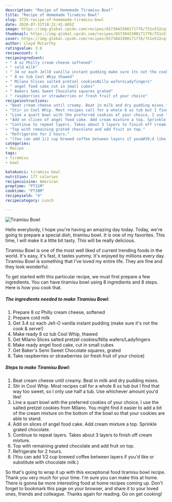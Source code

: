 ```yaml
---
description: "Recipe of Homemade Tiramisu Bowl"
title: "Recipe of Homemade Tiramisu Bowl"
slug: 3735-recipe-of-homemade-tiramisu-bowl
date: 2020-07-31T18:31:43.685Z
image: https://img-global.cpcdn.com/recipes/6573043300171776/751x532cq70/tiramisu-bowl-recipe-main-photo.jpg
thumbnail: https://img-global.cpcdn.com/recipes/6573043300171776/751x532cq70/tiramisu-bowl-recipe-main-photo.jpg
cover: https://img-global.cpcdn.com/recipes/6573043300171776/751x532cq70/tiramisu-bowl-recipe-main-photo.jpg
author: Lloyd McCarthy
ratingvalue: 3.6
reviewcount: 4
recipeingredient:
- " 8 oz Philly cream cheese softened"
- " cold milk"
- " 34 oz each JellO vanilla instant pudding make sure its not the cook  serve"
- " 8 oz tub Cool Whip thawed"
- " Milano Slices salted pretzel cookiesNilla wafersLadyfingers"
- " angel food cake cut in small cubes"
- " Bakers Semi Sweet Chocolate squares grated"
- " raspberries or strawberries or fresh fruit of your choice"
recipeinstructions:
- "Beat cream cheese until creamy. Beat in milk and dry pudding mixes."
- "Stir in Cool Whip. Most recipes call for a whole 8 oz tub but I find that way too sweet, so I only use half a tub. Use whichever amount you&#39;d like!"
- "Line a quart bowl with the preferred cookies of your choice, I use the salted pretzel cookies from Milano. You might find it easier to add a bit of the cream mixture on the bottom of the bowl so that your cookies are able to stand."
- "Add on slices of angel food cake. Add cream mixture a top. Sprinkle grated chocolate."
- "Continue to repeat layers. Takes about 3 layers to finish off cream mixture."
- "Top with remaining grated chocolate and add fruit on top."
- "Refrigerate for 2 hours."
- "(You can add 1/2 cup brewed coffee between layers if you&#39;d like or substitute with chocolate milk.)"
categories:
- Recipe
tags:
- tiramisu
- bowl

katakunci: tiramisu bowl 
nutrition: 177 calories
recipecuisine: American
preptime: "PT31M"
cooktime: "PT30M"
recipeyield: "4"
recipecategory: Lunch

---
```



![Tiramisu Bowl](https://img-global.cpcdn.com/recipes/6573043300171776/751x532cq70/tiramisu-bowl-recipe-main-photo.jpg)

Hello everybody, I hope you're having an amazing day today. Today, we're going to prepare a special dish, tiramisu bowl. It is one of my favorites. This time, I will make it a little bit tasty. This will be really delicious.



Tiramisu Bowl is one of the most well liked of current trending foods in the world. It's easy, it's fast, it tastes yummy. It's enjoyed by millions every day. Tiramisu Bowl is something that I've loved my entire life. They are fine and they look wonderful.


To get started with this particular recipe, we must first prepare a few ingredients. You can have tiramisu bowl using 8 ingredients and 8 steps. Here is how you cook that.

<!--inarticleads1-->

##### The ingredients needed to make Tiramisu Bowl:

1. Prepare  8 oz Philly cream cheese, softened
1. Prepare  cold milk
1. Get  3.4 oz each Jell-O vanilla instant pudding (make sure it&#39;s not the cook &amp; serve!)
1. Make ready  8 oz tub Cool Whip, thawed
1. Get  Milano Slices salted pretzel cookies/Nilla wafers/Ladyfingers
1. Make ready  angel food cake, cut in small cubes
1. Get  Baker&#39;s Semi Sweet Chocolate squares, grated
1. Take  raspberries or strawberries (or fresh fruit of your choice)




<!--inarticleads2-->

##### Steps to make Tiramisu Bowl:

1. Beat cream cheese until creamy. Beat in milk and dry pudding mixes.
1. Stir in Cool Whip. Most recipes call for a whole 8 oz tub but I find that way too sweet, so I only use half a tub. Use whichever amount you&#39;d like!
1. Line a quart bowl with the preferred cookies of your choice, I use the salted pretzel cookies from Milano. You might find it easier to add a bit of the cream mixture on the bottom of the bowl so that your cookies are able to stand.
1. Add on slices of angel food cake. Add cream mixture a top. Sprinkle grated chocolate.
1. Continue to repeat layers. Takes about 3 layers to finish off cream mixture.
1. Top with remaining grated chocolate and add fruit on top.
1. Refrigerate for 2 hours.
1. (You can add 1/2 cup brewed coffee between layers if you&#39;d like or substitute with chocolate milk.)




So that's going to wrap it up with this exceptional food tiramisu bowl recipe. Thank you very much for your time. I'm sure you can make this at home. There is gonna be more interesting food at home recipes coming up. Don't forget to bookmark this page on your browser, and share it to your loved ones, friends and colleague. Thanks again for reading. Go on get cooking!
